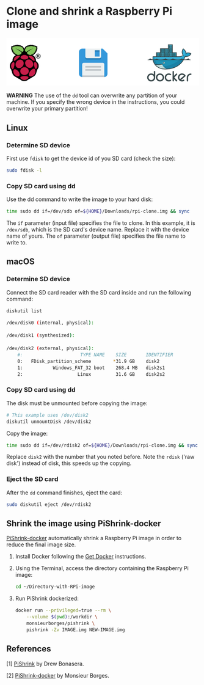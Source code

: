# Clone and shrink a Raspberry Pi image

![Raspberry Pi](../assets/raspberry-pi-docker-sd.png)

**WARNING** The use of the `dd` tool can overwrite any partition of your machine. If you specify the wrong device in the instructions, you could overwrite your primary partition!

## Linux

### Determine SD device

First use `fdisk` to get the device id of you SD card (check the size):

```bash
sudo fdisk -l
```

### Copy SD card using dd

Use the dd command to write the image to your hard disk:

```bash
time sudo dd if=/dev/sdb of=${HOME}/Downloads/rpi-clone.img && sync
```

The `if` parameter (input file) specifies the file to clone. In this example, it is `/dev/sdb`, which is the SD card's device name. Replace it with the device name of yours. The `of` parameter (output file) specifies the file name to write to.

## macOS

### Determine SD device

Connect the SD card reader with the SD card inside and run the following command:

```bash
diskutil list
```

```bash
/dev/disk0 (internal, physical):

/dev/disk1 (synthesized):

/dev/disk2 (external, physical):
    #:                     TYPE NAME    SIZE       IDENTIFIER
    0:   FDisk_partition_scheme        *31.9 GB    disk2
    1:           Windows_FAT_32 boot    268.4 MB   disk2s1
    2:                    Linux         31.6 GB    disk2s2
```

### Copy SD card using dd

The disk must be unmounted before copying the image:

```bash
# This example uses /dev/disk2
diskutil unmountDisk /dev/disk2
```

Copy the image:

```bash
time sudo dd if=/dev/rdisk2 of=${HOME}/Downloads/rpi-clone.img && sync
```

Replace `disk2` with the number that you noted before. Note the `rdisk` ('raw disk') instead of disk, this speeds up the copying.

### Eject the SD card

After the `dd` command finishes, eject the card:

```bash
sudo diskutil eject /dev/rdisk2
```

## Shrink the image using PiShrink-docker

[PiShrink-docker](https://github.com/monsieurborges/pishrink-docker) automatically shrink a Raspberry Pi image in order to reduce the final image size.

1. Install Docker following the [Get Docker](https://docs.docker.com/get-docker/) instructions.

2. Using the Terminal, access the directory containing the Raspberry Pi image:

    ```bash
    cd ~/Directory-with-RPi-image
    ```

2. Run PiShrink dockerized:

    ```bash
    docker run --privileged=true --rm \
        --volume $(pwd):/workdir \
        monsieurborges/pishrink \
        pishrink -Zv IMAGE.img NEW-IMAGE.img
    ```

## References

[1] [PiShrink](https://github.com/Drewsif/PiShrink) by
Drew Bonasera.

[2] [PiShrink-docker](https://github.com/monsieurborges/pishrink-docker) by Monsieur Borges.
